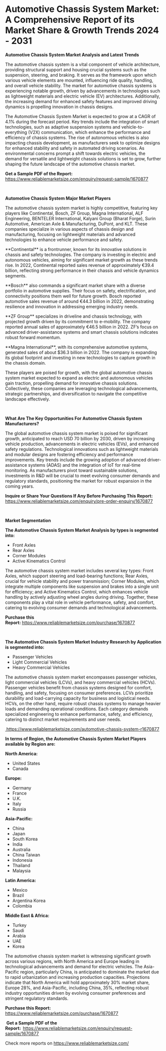 <p><h1>Automotive Chassis System Market: A Comprehensive Report of its Market Share & Growth Trends 2024 - 2031</h1></p><p><strong>Automotive Chassis System Market Analysis and Latest Trends</strong></p>
<p><p>The automotive chassis system is a vital component of vehicle architecture, providing structural support and housing crucial systems such as the suspension, steering, and braking. It serves as the framework upon which various vehicle elements are mounted, influencing ride quality, handling, and overall vehicle stability. The market for automotive chassis systems is experiencing notable growth, driven by advancements in technologies such as lightweight materials and electric vehicle (EV) architectures. Additionally, the increasing demand for enhanced safety features and improved driving dynamics is propelling innovation in chassis designs.</p><p>The Automotive Chassis System Market is expected to grow at a CAGR of 4.1% during the forecast period. Key trends include the integration of smart technologies, such as adaptive suspension systems and vehicle-to-everything (V2X) communication, which enhance the performance and efficiency of chassis systems. The rise of autonomous vehicles is also impacting chassis development, as manufacturers seek to optimize designs for enhanced stability and safety in automated driving scenarios. As environmental concerns prompt a shift towards electric vehicles, the demand for versatile and lightweight chassis solutions is set to grow, further shaping the future landscape of the automotive chassis market.</p></p>
<p><strong>Get a Sample PDF of the Report:&nbsp;</strong> <a href="https://www.reliablemarketsize.com/enquiry/request-sample/1670877?utm_campaign=1885&utm_medium=2&utm_source=Github&utm_content=ia&utm_term=27122024&utm_id=automotive-chassis-system">https://www.reliablemarketsize.com/enquiry/request-sample/1670877</a></p>
<p>&nbsp;</p>
<p><strong>Automotive Chassis System Major Market Players</strong></p>
<p><p>The automotive chassis system market is highly competitive, featuring key players like Continental, Bosch, ZF Group, Magna International, ALF Engineering, BENTELER International, Kalyani Group (Bharat Forge), Surin Automotive, American Axle & Manufacturing, DuPont, and KLT. These companies specialize in various aspects of chassis design and manufacturing, focusing on lightweight materials and advanced technologies to enhance vehicle performance and safety.</p><p>**Continental** is a frontrunner, known for its innovative solutions in chassis and safety technologies. The company is investing in electric and autonomous vehicles, aiming for significant market growth as these trends rise. In 2022, Continental reported sales revenue of approximately €39.4 billion, reflecting strong performance in their chassis and vehicle dynamics segments.</p><p>**Bosch** also commands a significant market share with a diverse portfolio in automotive supplies. Their focus on safety, electrification, and connectivity positions them well for future growth. Bosch reported automotive sales revenue of around €44.3 billion in 2022, demonstrating resilience and innovation in addressing emerging industry needs.</p><p>**ZF Group** specializes in driveline and chassis technology, with projected growth driven by its commitment to e-mobility. The company reported annual sales of approximately €46.5 billion in 2022. ZF’s focus on advanced driver-assistance systems and smart chassis solutions indicates robust forward momentum.</p><p>**Magna International**, with its comprehensive automotive systems, generated sales of about $36.3 billion in 2022. The company is expanding its global footprint and investing in new technologies to capture growth in the chassis domain.</p><p>These players are poised for growth, with the global automotive chassis system market expected to expand as electric and autonomous vehicles gain traction, propelling demand for innovative chassis solutions. Collectively, these companies are leveraging technological advancements, strategic partnerships, and diversification to navigate the competitive landscape effectively.</p></p>
<p>&nbsp;</p>
<p><strong>What Are The Key Opportunities For Automotive Chassis System Manufacturers?</strong></p>
<p><p>The global automotive chassis system market is poised for significant growth, anticipated to reach USD 70 billion by 2030, driven by increasing vehicle production, advancements in electric vehicles (EVs), and enhanced safety regulations. Technological innovations such as lightweight materials and modular designs are fostering efficiency and performance improvements. Key trends include the growing adoption of advanced driver-assistance systems (ADAS) and the integration of IoT for real-time monitoring. As manufacturers pivot toward sustainable solutions, investments in R&D will be crucial to meet evolving consumer demands and regulatory standards, positioning the market for robust expansion in the coming years.</p></p>
<p><strong>Inquire or Share Your Questions If Any Before Purchasing This Report:</strong> <a href="https://www.reliablemarketsize.com/enquiry/pre-order-enquiry/1670877?utm_campaign=1885&utm_medium=2&utm_source=Github&utm_content=ia&utm_term=27122024&utm_id=automotive-chassis-system">https://www.reliablemarketsize.com/enquiry/pre-order-enquiry/1670877</a></p>
<p>&nbsp;</p>
<p><strong>Market Segmentation</strong></p>
<p><strong>The Automotive Chassis System Market Analysis by types is segmented into:</strong></p>
<p><ul><li>Front Axles</li><li>Rear Axles</li><li>Corner Modules</li><li>Active Kinematics Control</li></ul></p>
<p><p>The automotive chassis system market includes several key types: Front Axles, which support steering and load-bearing functions; Rear Axles, crucial for vehicle stability and power transmission; Corner Modules, which integrate multiple components like suspension and brakes into a single unit for efficiency; and Active Kinematics Control, which enhances vehicle handling by actively adjusting wheel angles during driving. Together, these components play a vital role in vehicle performance, safety, and comfort, catering to evolving consumer demands and technological advancements.</p></p>
<p><strong>Purchase this Report:&nbsp;</strong><a href="https://www.reliablemarketsize.com/purchase/1670877?utm_campaign=1885&utm_medium=2&utm_source=Github&utm_content=ia&utm_term=27122024&utm_id=automotive-chassis-system">https://www.reliablemarketsize.com/purchase/1670877</a></p>
<p>&nbsp;</p>
<p><strong>The Automotive Chassis System Market Industry Research by Application is segmented into:</strong></p>
<p><ul><li>Passenger Vehicles</li><li>Light Commercial Vehicles</li><li>Heavy Commercial Vehicles</li></ul></p>
<p><p>The automotive chassis system market encompasses passenger vehicles, light commercial vehicles (LCVs), and heavy commercial vehicles (HCVs). Passenger vehicles benefit from chassis systems designed for comfort, handling, and safety, focusing on consumer preferences. LCVs prioritize durability and load-carrying capacity for business and logistical needs. HCVs, on the other hand, require robust chassis systems to manage heavier loads and demanding operational conditions. Each category demands specialized engineering to enhance performance, safety, and efficiency, catering to distinct market requirements and user needs.</p></p>
<p><a href="https://www.reliablemarketsize.com/automotive-chassis-system-r1670877?utm_campaign=1885&utm_medium=2&utm_source=Github&utm_content=ia&utm_term=27122024&utm_id=automotive-chassis-system">&nbsp;https://www.reliablemarketsize.com/automotive-chassis-system-r1670877</a></p>
<p><strong>In terms of Region, the Automotive Chassis System Market Players available by Region are:</strong></p>
<p>
    <p> <strong> North America: </strong>
        <ul>
            <li>United States</li>
            <li>Canada</li>
        </ul>
        </p> 
    <p> <strong> Europe: </strong>
        <ul>
            <li>Germany</li>
            <li>France</li>
            <li>U.K.</li>
            <li>Italy</li>
            <li>Russia</li>
        </ul>
        </p> 
    <p> <strong> Asia-Pacific: </strong>
        <ul>
            <li>China</li>
            <li>Japan</li>
            <li>South Korea</li>
            <li>India</li>
            <li>Australia</li>
            <li>China Taiwan</li>
            <li>Indonesia</li>
            <li>Thailand</li>
            <li>Malaysia</li>
        </ul>
        </p> 
    <p> <strong> Latin America: </strong>
        <ul>
            <li>Mexico</li>
            <li>Brazil</li>
            <li>Argentina Korea</li>
            <li>Colombia</li>
        </ul>
        </p> 
    <p> <strong> Middle East & Africa: </strong>
        <ul>
            <li>Turkey</li>
            <li>Saudi</li>
            <li>Arabia</li>
            <li>UAE</li>
            <li>Korea</li>
        </ul>
    </p>
    </p>
<p><p>The automotive chassis system market is witnessing significant growth across various regions, with North America and Europe leading in technological advancements and demand for electric vehicles. The Asia-Pacific region, particularly China, is anticipated to dominate the market due to rapid urbanization and increasing production capacities. Projections indicate that North America will hold approximately 30% market share, Europe 28%, and Asia-Pacific, including China, 35%, reflecting robust industry opportunities driven by evolving consumer preferences and stringent regulatory standards.</p></p>
<p><strong>Purchase this Report: </strong><a href="https://www.reliablemarketsize.com/purchase/1670877?utm_campaign=1885&utm_medium=2&utm_source=Github&utm_content=ia&utm_term=27122024&utm_id=automotive-chassis-system">https://www.reliablemarketsize.com/purchase/1670877</a></p>
<p>&nbsp;<strong>Get a Sample PDF of the Report:&nbsp;&nbsp;</strong><a href="https://www.reliablemarketsize.com/enquiry/request-sample/1670877?utm_campaign=1885&utm_medium=2&utm_source=Github&utm_content=ia&utm_term=27122024&utm_id=automotive-chassis-system">https://www.reliablemarketsize.com/enquiry/request-sample/1670877</a></p>
<p><strong></strong></p>
<p>Check more reports on <a href="https://www.reliablemarketsize.com/?utm_campaign=1885&utm_medium=2&utm_source=Github&utm_content=ia&utm_term=27122024&utm_id=automotive-chassis-system">https://www.reliablemarketsize.com/</a></p>